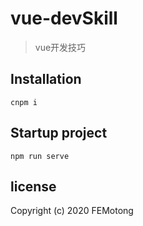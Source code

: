 # vue-devSkill

> vue开发技巧

## Installation

`cnpm i`

## Startup project

`npm run serve`

## license

Copyright (c) 2020 FEMotong
